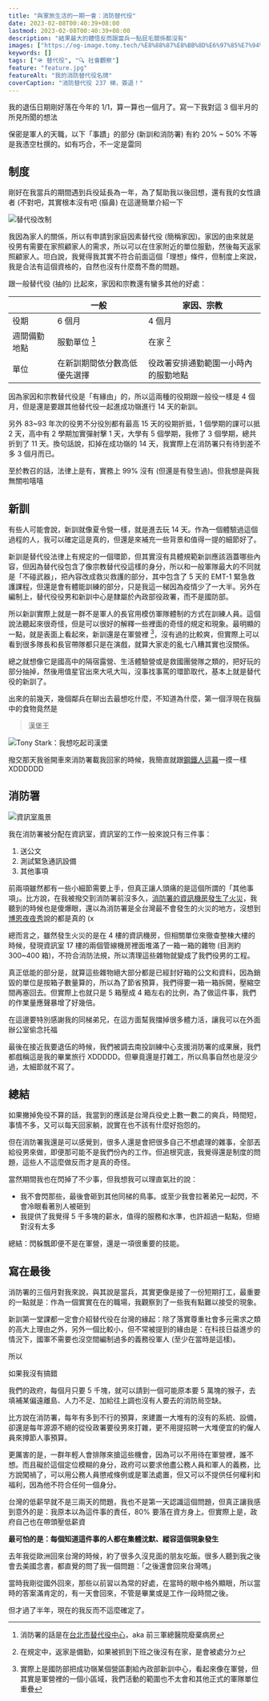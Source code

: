 ```yaml
---
title: "與軍旅生活的一期一會：消防替代役"
date: 2023-02-08T00:40:39+08:00
lastmod: 2023-02-08T00:40:39+08:00
description: "結果最大的體悟反而跟當兵一點屁毛關係都沒有"
images: ["https://og-image.tomy.tech/%E8%88%87%E8%BB%8D%E6%97%85%E7%94%9F%E6%B4%BB%E7%9A%84%E4%B8%80%E6%9C%9F%E4%B8%80%E6%9C%83%EF%BC%9A%3Cbr%2F%3E%E6%B6%88%E9%98%B2%E6%9B%BF%E4%BB%A3%E5%BD%B9.png?theme=dracula&md=1&fontSize=75px&images=https%3A%2F%2Ftomy.me%2Ftomy-circle-white.png"]
keywords: []
tags: ["🪖 替代役", "🔍 社會觀察"]
feature: "feature.jpg"
featureAlt: "我的消防替代役名牌"
coverCaption: "消防替代役 237 梯，簽退！"
---
```


我的退伍日期剛好落在今年的 1/1，算一算也一個月了。寫一下我對這 3 個半月的所見所聞的想法

保密是軍人的天職，以下「事蹟」的部分 (新訓和消防署) 有約 20% ~ 50% 不等是我憑空杜撰的。如有巧合，不一定是雷同

## 制度

剛好在我當兵的期間遇到兵役延長為一年，為了幫助我以後回想，還有我的女性讀者 (不對吧，其實根本沒有吧 (摳鼻) 在這邊簡單介紹一下

![替代役改制](new-system.png "一般替代役和研發替代役即將在 94 年次以後走入歷史")

我因為家人的關係，所以有申請到家庭因素替代役 (簡稱家因)。家因的由來就是役男有需要在家照顧家人的需求，所以可以在住家附近的單位服勤，然後每天返家照顧家人。坦白說，我覺得我其實不符合前面這個「理想」條件，但制度上來說，我是合法有這個資格的，自然也沒有什麼喬不喬的問題。

跟一般替代役 (抽的) 比起來，家因和宗教還有蠻多其他的好處：

|              | 一般                         | 家因、宗教                           |
| ------------ | ---------------------------- | ------------------------------------ |
| 役期         | 6 個月                       | 4 個月                               |
| 週間備勤地點 | 服勤單位 [^1]                | 在家 [^2]                            |
| 單位         | 在新訓期間依分數高低優先選擇 | 役政署安排通勤範圍一小時內的服勤地點 |

[^1]: 消防署的話是在[台北市替代役中心](https://goo.gl/maps/764Y9jwbd9DYAf8MA)，aka 前三軍總醫院廢棄病房
[^2]: 在規定中，返家是備勤，如果被抓到下班之後沒有在家，是會被處分ㄉ

因為家因和宗教替代役是「有緣由」的，所以這兩種的役期跟一般役一樣是 4 個月，但是還是要跟其他替代役一起進成功嶺進行 14 天的新訓。

另外 83~93 年次的役男不分役別都有最高 15 天的役期折抵，1 個學期的課可以抵 2 天，高中有 2 學期加實彈射擊 1 天，大學有 5 個學期，我修了 3 個學期，總共折到了 11 天。換句話說，扣掉在成功嶺的 14 天，我實際上在消防署只有待到差不多 3 個月而已。

至於教召的話，法律上是有，實務上 99% 沒有 (但還是有發生過)。但我想是與我無關啦嘻嘻

## 新訓

<!-- 新訓裡發生的鳥事太多了，忘了我大概也沒什麼好遺憾的，就不寫了。 -->

有些人可能會說，新訓就像夏令營一樣，就是進去玩 14 天。作為一個體驗過這個過程的人，我可以確定這是真的，但還是來補充一些背景和值得一提的細節好了。

新訓是替代役法律上有規定的一個環節，但其實沒有具體規範新訓應該涵蓋哪些內容，但因為替代役包含了像宗教替代役這樣的身分，所以和一般軍隊最大的不同就是「不碰武器」，把內容改成救災救護的部分，其中包含了 5 天的 EMT-1 緊急救護課程，但還是會有體能訓練的部分，只是我這一梯因為疫情少了一大半。另外在編制上，替代役役男和新訓中心是隸屬於內政部役政署，而不是國防部。

所以新訓實際上就是一群不是軍人的長官用模仿軍隊體制的方式在訓練人員。這個說法聽起來很奇怪，但是可以很好的解釋一些裡面的奇怪的規定和現象。最明顯的一點，就是表面上看起來，新訓還是在軍營裡 [^3]，沒有過的比較爽，但實際上可以看到很多隊長和長官帶隊都只是在演戲，就算大家走的亂七八糟其實也沒關係。

總之就想像它是國高中的隔宿露營、生活體驗營或是救國團營隊之類的，把好玩的部分抽掉，然後用值星官出來大吼大叫，沒事找事罵的環節取代，基本上就是替代役的新訓了。

[^3]: 實際上是國防部把成功嶺某個營區劃給內政部新訓中心，看起來像在軍營，但其實是軍營裡的一個小區域，我們活動的範圍也不太會和其他正式的軍隊單位重疊

出來的前幾天，幾個鄰兵在聊出去最想吃什麼，不知道為什麼，第一個浮現在我腦中的食物竟然是

> 漢堡王

![Tony Stark：我想吃起司漢堡](american-cheeseburger.jpg "Tony Stark 逃離十環幫返回美國後的第一件事情：吃起司漢堡")

撥交那天我爸開車來消防署載我回家的時候，我簡直就跟[鋼鐵人這幕](https://youtu.be/09KTGVpKN2U)一摸一樣 XDDDDDD

## 消防署

![資訊室風景](penthouse-office.jpg "資訊室位於消防署最高的 17 樓辦公室，風景還挺宜人的")

我在消防署被分配在資訊室，資訊室的工作一般來說只有三件事：

1. 送公文
2. 測試緊急通訊設備
3. 其他事項

前兩項雖然都有一些小細節需要上手，但真正讓人頭痛的是這個所謂的「其他事項」。比方說，在我被撥交到消防署前沒多久，[消防署的資訊機房發生了火災](https://udn.com/news/story/7320/6485129)，我聽到的時候也是傻爆眼，還以為消防署是全台灣最不會發生的火災的地方，沒想到[博恩夜夜秀](https://youtu.be/VYTD_s7Nt1g?t=365)說的都是真的 (x 

總而言之，雖然發生火災的是在 4 樓的資訊機房，但相關單位來徹查整棟大樓的時候，發現資訊室 17 樓的兩個管線機房裡面堆滿了一箱一箱的雜物 (目測約 300~400 箱)，不符合消防法規，所以清理這些雜物就變成了我們役男的工程。

真正低能的部分是，就算這些雜物絕大部分都是已經封好箱的公文和資料，因為銷毀的單位是按箱子數量算的，所以為了節省預算，我們得要一箱一箱拆開，壓縮空間再塞回去。但實際上也就只是 5 箱壓成 4 箱左右的比例，為了做這件事，我們的作業量應聲暴增了好幾倍。

在這邊要特別感謝我的同梯弟兄，在這方面幫我擋掉很多體力活，讓我可以在外面辦公室偷念托福

最後在接近我要退伍的時候，我們被調去南投訓練中心支援消防署的成果展，我們都戲稱這是我的畢業旅行 XDDDDD。但畢竟還是打雜工，所以鳥事自然也是沒少過，太細節就不寫了。

## 總結

如果撇掉免役不算的話，我當到的應該是台灣兵役史上數一數二的爽兵，時間短，事情不多，又可以每天回家躺，說實在也不該有什麼好抱怨的。

但在消防署我還是可以感覺到，很多人還是會把很多自己不想處理的雜事，全部丟給役男來做，即便那可能不是我們份內的工作。但追根究底，我覺得還是制度的問題，這些人不這麼做反而才是真的奇怪。

當然期間我也在閃掉了不少事，但我想我可以理直氣壯的說：

- 我不會閃那些，最後會砸到其他同梯的鳥事。或至少我會拉著弟兄一起閃，不會冷眼看著別人被砸到
- 我提供了我覺得 5 千多塊的薪水，值得的服務和水準，也許超過一點點，但絕對沒有太多

總結：閃躲飄即便不是在軍營，還是一項很重要的技能。

## 寫在最後

消防署的三個月對我來說，與其說是當兵，其實更像是接了一份短期打工，最重要的一點就是：作為一個實實在在的職場，我觀察到了一些我有點難以接受的現象。

新訓第一堂課都一定會介紹替代役在台灣的緣起：除了落實尊重社會多元需求之類的高大上理由之外，另外一個比較小，但不常被提到的緣由是：在科技日益進步的情況下，國軍不需要也沒空間編制過多的義務役軍人 (至少在當時是這樣)。

所以

如果我沒有搞錯

我們的政府，每個月只要 5 千塊，就可以請到一個可能原本要 5 萬塊的猴子，去填補某偏遠離島、人力不足、加給往上調也沒有人要去的消防局空缺。

比方說在消防署，每年有多到不行的預算，來建置一大堆有的沒有的系統、設備，卻還是每年源源不絕的從役政署要役男來打雜，更不用提招聘一大堆便宜的約僱人員來撙節人事預算。

更厲害的是，一群年輕人會排隊來搶這些機會，因為可以不用待在軍營裡，誰不想。而且礙於這個定位模糊的身分，政府可以要求他盡公務人員和軍人的義務，比方說闖禍了，可以用公務人員懲戒條例或是軍法處置，但又可以不提供任何權利和福利，因為他不符合任何一個身分。

台灣的低薪早就不是三兩天的問題，我也不是第一天認識這個問題，但真正讓我感到意外的是：我原本以為這件事的責任，80% 要落在資方身上。但實際上是，政府自己也在帶頭壓低薪資

**最可怕的是：每個知道這件事的人都在集體沈默、縱容這個現象發生**

去年我從歐洲回來台灣的時候，約了很多久沒見面的朋友吃飯。很多人聽到我之後會去美國念書，都直覺的問了我一個問題：「之後還會回來台灣嗎」

當時我剛從國外回來，那些以前習以為常的好處，在當時的眼中格外顯眼，所以當時的答案滿肯定的，有一天會回來，不管是畢業或是工作一段時間之後。

但才過了半年，現在的我反而不這麼確定了。

